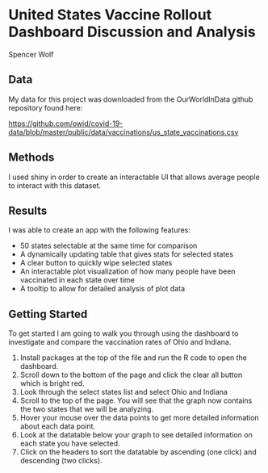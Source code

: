 # United States Vaccine Rollout Dashboard Discussion and Analysis
Spencer Wolf

## Data

My data for this project was downloaded from the OurWorldInData github repository
found here:

https://github.com/owid/covid-19-data/blob/master/public/data/vaccinations/us_state_vaccinations.csv

## Methods

I used shiny in order to create an interactable UI that allows average people
to interact with this dataset.

## Results

I was able to create an app with the following features:

- 50 states selectable at the same time for comparison
- A dynamically updating table that gives stats for selected states
- A clear button to quickly wipe selected states
- An interactable plot visualization of how many people have been vaccinated in 
  each state over time
- A tooltip to allow for detailed analysis of plot data


## Getting Started

To get started I am going to walk you through using the dashboard to investigate
and compare the vaccination rates of Ohio and Indiana.

1. Install packages at the top of the file and run the R code to open the
   dashboard.
2. Scroll down to the bottom of the page and click the clear all button
   which is bright red.
3. Look through the select states list and select Ohio and Indiana
4. Scroll to the top of the page. You will see that the graph now contains the
   two states that we will be analyzing.
5. Hover your mouse over the data points to get more detailed information about
   each data point.
6. Look at the datatable below your graph to see detailed information on each
   state you have selected.
7. Click on the headers to sort the datatable by ascending (one click) and
   descending (two clicks).
   